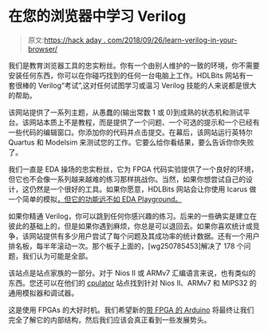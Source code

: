 # 在您的浏览器中学习 Verilog

> 原文:[https://hack aday . com/2018/09/26/learn-verilog-in-your-browser/](https://hackaday.com/2018/09/26/learn-verilog-in-your-browser/)

我们是教育浏览器工具的忠实粉丝。你有一个由别人维护的一致的环境，你不需要安装任何东西，你可以在你碰巧找到的任何一台电脑上工作。HDLBits 网站有一套很棒的 Verilog“考试”,这对任何试图学习或温习 Verilog 技能的人来说都是很大的帮助。

该网站提供了一系列主题，从愚蠢的(输出常数 1 或 0)到成熟的状态机和测试平台。该网站本质上不是教程，而是提供了一个问题、一个可选的提示和一个已经有一些代码的编辑窗口。你添加你的代码并点击提交。在幕后，该网站运行英特尔 Quartus 和 Modelsim 来测试您的工作。它要么给你看结果，要么告诉你你失败了。

我们一直是 EDA 操场的忠实粉丝，它为 FPGA 代码实验提供了一个良好的环境，但它也不会像一系列越来越难的练习那样挑战你。当然，如果你想尝试自己的设计，这仍然是一个很好的工具。如果你愿意，HDLBits 网站会让你使用 Icarus 做一个简单的模拟[，但它的功能远不如 EDA Playground。](https://hdlbits.01xz.net/wiki/Iverilog)

如果你精通 Verilog，你可以跳到任何你感兴趣的练习。后来的一些确实是建立在彼此的基础上的，但是如果你遇到麻烦，你总是可以退回去。如果你喜欢统计或竞争，该网站提供有多少用户尝试了每个问题及其成功率的统计数据。还有一个用户排名板，每半年滚动一次。那个板子上面的，[wg250785453]解决了 178 个问题，我们认为可能是全部。

该站点是站点家族的一部分。对于 Nios II 或 ARMv7 汇编语言来说，也有类似的东西。您还可以在他们的 [cpulator](https://cpulator.01xz.net/) 站点找到针对 Nios II、ARMv7 和 MIPS32 的通用模拟器和调试器。

这是使用 FPGAs 的大好时机。我们希望新的[带 FPGA 的 Arduino](https://hackaday.com/2018/07/30/hands-on-with-new-arduino-fpga-board-mkr-vidor-4000/) 将最终让我们完全了解它的内部结构，然后我们应该会真正看到一些发展势头。